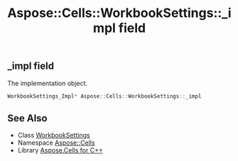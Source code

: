 ﻿---
title: Aspose::Cells::WorkbookSettings::_impl field
linktitle: _impl
second_title: Aspose.Cells for C++ API Reference
description: 'Aspose::Cells::WorkbookSettings::_impl field. The implementation object in C++.'
type: docs
weight: 11800
url: /cpp/aspose.cells/workbooksettings/_impl/
---
## _impl field


The implementation object.

```cpp
WorkbookSettings_Impl* Aspose::Cells::WorkbookSettings::_impl
```

## See Also

* Class [WorkbookSettings](../)
* Namespace [Aspose::Cells](../../)
* Library [Aspose.Cells for C++](../../../)
